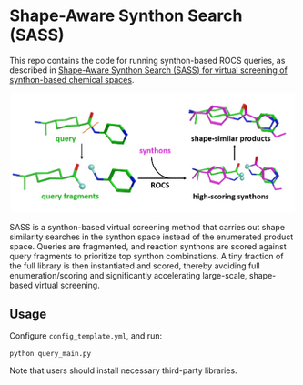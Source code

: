 # Shape-Aware Synthon Search (SASS)

This repo contains the code for running synthon-based ROCS queries, as described in [Shape-Aware Synthon Search (SASS) for virtual screening of synthon-based chemical spaces](https://chemrxiv.org/engage/chemrxiv/article-details/655bccc66e0ec7777f59747e).

<center>
    <img src="SASS.jpg?raw=true" width="500">
</center>

SASS is a synthon-based virtual screening method that carries out shape similarity searches in the synthon space instead of the enumerated product space. Queries are fragmented, and reaction synthons are scored against query fragments to prioritize top synthon combinations. A tiny fraction of the full library is then instantiated and scored, thereby avoiding full enumeration/scoring and significantly accelerating large-scale, shape-based virtual screening.

## Usage

Configure `config_template.yml`, and run:

```
python query_main.py
```

Note that users should install necessary third-party libraries.